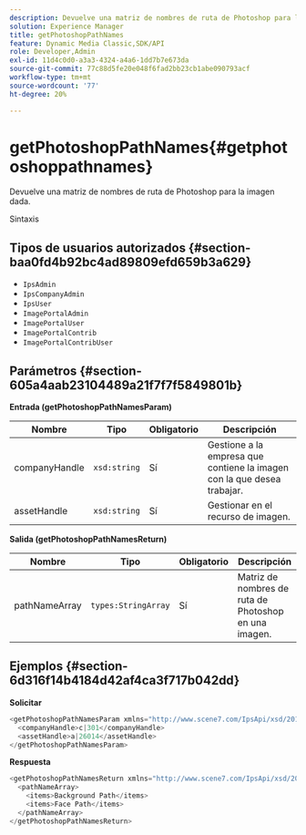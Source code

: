```yaml
---
description: Devuelve una matriz de nombres de ruta de Photoshop para la imagen dada.
solution: Experience Manager
title: getPhotoshopPathNames
feature: Dynamic Media Classic,SDK/API
role: Developer,Admin
exl-id: 11d4c0d0-a3a3-4324-a4a6-1dd7b7e673da
source-git-commit: 77c88d5fe20e048f6fad2bb23cb1abe090793acf
workflow-type: tm+mt
source-wordcount: '77'
ht-degree: 20%

---
```


# getPhotoshopPathNames{#getphotoshoppathnames}

Devuelve una matriz de nombres de ruta de Photoshop para la imagen dada.

Sintaxis

## Tipos de usuarios autorizados {#section-baa0fd4b92bc4ad89809efd659b3a629}

* `IpsAdmin`
* `IpsCompanyAdmin`
* `IpsUser`
* `ImagePortalAdmin`
* `ImagePortalUser`
* `ImagePortalContrib`
* `ImagePortalContribUser`

## Parámetros {#section-605a4aab23104489a21f7f7f5849801b}

**Entrada (getPhotoshopPathNamesParam)**

| Nombre | Tipo | Obligatorio | Descripción |
|---|---|---|---|
| companyHandle | `xsd:string` | Sí | Gestione a la empresa que contiene la imagen con la que desea trabajar. |
| assetHandle | `xsd:string` | Sí | Gestionar en el recurso de imagen. |

**Salida (getPhotoshopPathNamesReturn)**

| Nombre | Tipo | Obligatorio | Descripción |
|---|---|---|---|
| pathNameArray | `types:StringArray` | Sí | Matriz de nombres de ruta de Photoshop en una imagen. |

## Ejemplos {#section-6d316f14b4184d42af4ca3f717b042dd}

**Solicitar**

```java
<getPhotoshopPathNamesParam xmlns="http://www.scene7.com/IpsApi/xsd/2012-07-31">
  <companyHandle>c|301</companyHandle>
  <assetHandle>a|26014</assetHandle>
</getPhotoshopPathNamesParam>
```

**Respuesta**

```java
<getPhotoshopPathNamesReturn xmlns="http://www.scene7.com/IpsApi/xsd/2012-07-31">
  <pathNameArray>
    <items>Background Path</items>
    <items>Face Path</items>
  </pathNameArray>
</getPhotoshopPathNamesReturn>
```
